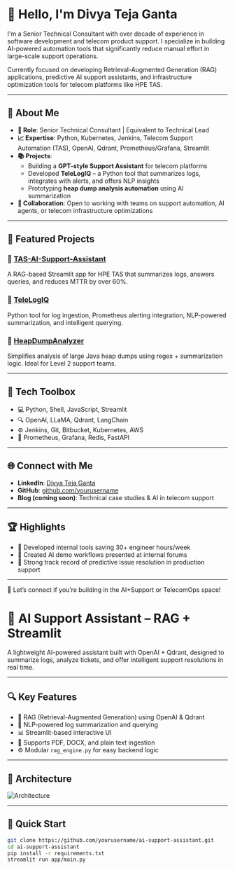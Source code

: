 # 👋 Hello, I'm Divya Teja Ganta

I'm a Senior Technical Consultant with over decade of experience in software development and telecom product support. I specialize in building AI-powered automation tools that significantly reduce manual effort in large-scale support operations.

Currently focused on developing Retrieval-Augmented Generation (RAG) applications, predictive AI support assistants, and infrastructure optimization tools for telecom platforms like HPE TAS.

---

## 🧠 About Me

- **🔧 Role**: Senior Technical Consultant | Equivalent to Technical Lead
- **📈 Expertise**: Python, Kubernetes, Jenkins, Telecom Support Automation (TAS), OpenAI, Qdrant, Prometheus/Grafana, Streamlit
- **📚 Projects**:
  - Building a **GPT-style Support Assistant** for telecom platforms
  - Developed **TeleLogIQ** – a Python tool that summarizes logs, integrates with alerts, and offers NLP insights
  - Prototyping **heap dump analysis automation** using AI summarization
- **🤝 Collaboration**: Open to working with teams on support automation, AI agents, or telecom infrastructure optimizations

---

## 📌 Featured Projects

### 🔹 [TAS-AI-Support-Assistant](https://github.com/yourusername/TAS-AI-Support-Assistant)
A RAG-based Streamlit app for HPE TAS that summarizes logs, answers queries, and reduces MTTR by over 60%.

### 🔹 [TeleLogIQ](https://github.com/yourusername/TeleLogIQ)
Python tool for log ingestion, Prometheus alerting integration, NLP-powered summarization, and intelligent querying.

### 🔹 [HeapDumpAnalyzer](https://github.com/yourusername/HeapDumpAnalyzer)
Simplifies analysis of large Java heap dumps using regex + summarization logic. Ideal for Level 2 support teams.

---

## 🧰 Tech Toolbox

- 💻 Python, Shell, JavaScript, Streamlit
- 🔍 OpenAI, LLaMA, Qdrant, LangChain
- ⚙️ Jenkins, Git, Bitbucket, Kubernetes, AWS
- 📡 Prometheus, Grafana, Redis, FastAPI

---

## 🌐 Connect with Me

- **LinkedIn**: [Divya Teja Ganta](https://www.linkedin.com/in/your-link)
- **GitHub**: [github.com/yourusername](https://github.com/yourusername)
- **Blog (coming soon)**: Technical case studies & AI in telecom support

---

## 🏆 Highlights

- 🧠 Developed internal tools saving 30+ engineer hours/week
- 🚀 Created AI demo workflows presented at internal forums
- 🧩 Strong track record of predictive issue resolution in production support

---

💬 Let’s connect if you’re building in the AI+Support or TelecomOps space!





# 🤖 AI Support Assistant – RAG + Streamlit

A lightweight AI-powered assistant built with OpenAI + Qdrant, designed to summarize logs, analyze tickets, and offer intelligent support resolutions in real time.

---

## 🔍 Key Features

- 🔎 RAG (Retrieval-Augmented Generation) using OpenAI & Qdrant
- 🧠 NLP-powered log summarization and querying
- 📊 Streamlit-based interactive UI
- 📁 Supports PDF, DOCX, and plain text ingestion
- ⚙️ Modular `rag_engine.py` for easy backend logic

---

## 🧱 Architecture

![Architecture](./assets/architecture.png)

---

## 🚀 Quick Start

```bash
git clone https://github.com/yourusername/ai-support-assistant.git
cd ai-support-assistant
pip install -r requirements.txt
streamlit run app/main.py
